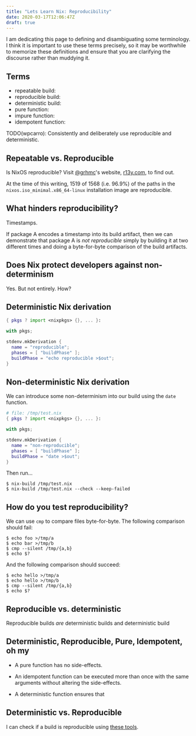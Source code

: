 ```yaml
---
title: "Lets Learn Nix: Reproducibility"
date: 2020-03-17T12:06:47Z
draft: true
---
```


I am dedicating this page to defining and disambiguating some terminology. I
think it is important to use these terms precisely, so it may be worthwhile to
memorize these definitions and ensure that you are clarifying the discourse
rather than muddying it.

## Terms

- repeatable build:
- reproducible build:
- deterministic build:
- pure function:
- impure function:
- idempotent function:

TODO(wpcarro): Consistently and deliberately use reproducible and
deterministic.

## Repeatable vs. Reproducible

Is NixOS reproducible? Visit [@grhmc][who-grhmc]'s website,
[r13y.com](https://r13y.com), to find out.

At the time of this writing, 1519 of 1568 (i.e. 96.9%) of the paths in the
`nixos.iso_minimal.x86_64-linux` installation image are reproducible.

## What hinders reproducibility?

Timestamps.

If package A encodes a timestamp into its build artifact, then we can
demonstrate that package A is *not reproducible* simply by building it at two
different times and doing a byte-for-byte comparison of the build artifacts.

## Does Nix protect developers against non-determinism

Yes. But not entirely. How?

## Deterministic Nix derivation

```nix
{ pkgs ? import <nixpkgs> {}, ... }:

with pkgs;

stdenv.mkDerivation {
  name = "reproducible";
  phases = [ "buildPhase" ];
  buildPhase = "echo reproducible >$out";
}
```

## Non-deterministic Nix derivation

We can introduce some non-determinism into our build using the `date` function.

```nix
# file: /tmp/test.nix
{ pkgs ? import <nixpkgs> {}, ... }:

with pkgs;

stdenv.mkDerivation {
  name = "non-reproducible";
  phases = [ "buildPhase" ];
  buildPhase = "date >$out";
}
```

Then run...

```shell
$ nix-build /tmp/test.nix
$ nix-build /tmp/test.nix --check --keep-failed
```

## How do you test reproducibility?

We can use `cmp` to compare files byte-for-byte. The following comparison should
fail:

```shell
$ echo foo >/tmp/a
$ echo bar >/tmp/b
$ cmp --silent /tmp/{a,b}
$ echo $?
```

And the following comparison should succeed:

```shell
$ echo hello >/tmp/a
$ echo hello >/tmp/b
$ cmp --silent /tmp/{a,b}
$ echo $?
```

## Reproducible vs. deterministic

Reproducible builds *are* deterministic builds and deterministic build

## Deterministic, Reproducible, Pure, Idempotent, oh my

- A pure function has no side-effects.

- An idempotent function can be executed more than once with the same arguments
  without altering the side-effects.

- A deterministic function ensures that

## Deterministic vs. Reproducible

I can check if a build is reproducible using [these tools][wtf-repro-tools].

[wtf-repro-tools]: https://reproducible-builds.org/tools/
[who-grhmc]: https://twitter.com/grhmc
